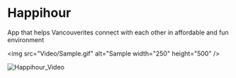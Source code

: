 # Happihour

App that helps Vancouverites connect with each other in affordable and fun environment

<img src="Video/Sample.gif" alt="Sample width="250" height="500" />

![Happihour_Video](Video/Sample.gif)

